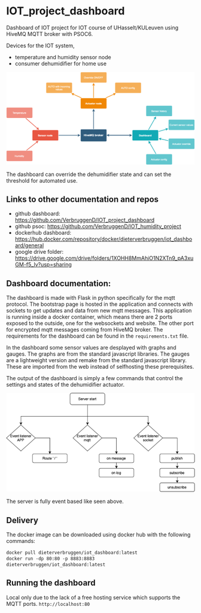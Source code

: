 # IOT_project_dashboard
Dashboard of IOT project for IOT course of UHasselt/KULeuven using HiveMQ MQTT broker with PSOC6.

Devices for the IOT system,
- temperature and humidity sensor node
- consumer dehumidifier for home use

![Alt text](Images/IOT_project_overview.png?raw=true "Project Overview")

The dashboard can override the dehumidifier state and can set the threshold for automated use.

## Links to other documentation and repos
- github dashboard: https://github.com/VerbruggenD/IOT_project_dashboard
- github psoc: https://github.com/VerbruggenD/IOT_humidity_project
- dockerhub dashboard: https://hub.docker.com/repository/docker/dieterverbruggen/iot_dashboard/general
- google drive folder: https://drive.google.com/drive/folders/1XOHH8MmAhiO1N2XTn9_pA3xuGM-f5_lv?usp=sharing

## Dashboard documentation:
The dashboard is made with Flask in python specifically for the mqtt protocol. The bootstrap page is hosted in the application and connects with sockets to get updates and data from new mqtt messages. This application is running inside a docker container, which means there are 2 ports exposed to the outside, one for the websockets and website. The other port for encrypted mqtt messages coming from HiveMQ broker.
The requirements for the dashboard can be found in the `requirements.txt` file.

In the dashboard some sensor values are desplayed with graphs and gauges. The graphs are from the standard javascript libraries. The gauges are a lightweight version and remake from the standard javascript library. These are imported from the web instead of selfhosting these prerequisites.

The output of the dashboard is simply a few commands that control the settings and states of the dehumidifier actuator.

![Alt text](Images/flowchart_dashboard.png?raw=true "flowchart server")

The server is fully event based like seen above.

## Delivery
The docker image can be downloaded using docker hub with the following commands:
````
docker pull dieterverbruggen/iot_dashboard:latest
docker run -dp 80:80 -p 8883:8883 dieterverbruggen/iot_dashboard:latest
````
## Running the dashboard
Local only due to the lack of a free hosting service which supports the MQTT ports.
`http://localhost:80`
